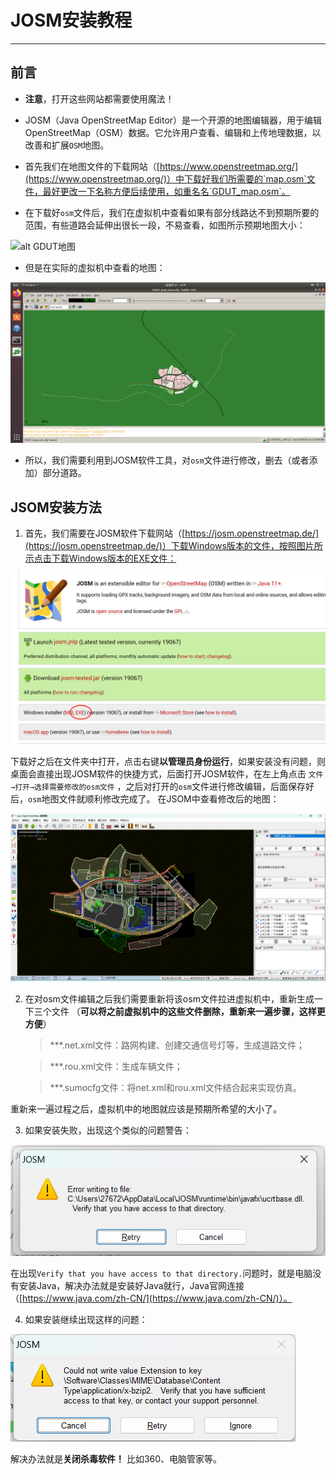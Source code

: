 # JOSM安装教程

***

## 前言

* **注意**，打开这些网站都需要使用魔法！

* JOSM（Java OpenStreetMap Editor）是一个开源的地图编辑器，用于编辑OpenStreetMap（OSM）数据。它允许用户查看、编辑和上传地理数据，以改善和扩展`OSM`地图。

* 首先我们在地图文件的下载网站（[https://www.openstreetmap.org/](https://www.openstreetmap.org/)）中下载好我们所需要的`map.osm`文件，最好更改一下名称方便后续使用，如重名名`GDUT_map.osm`。

+ 在下载好`osm`文件后，我们在虚拟机中查看如果有部分线路达不到预期所要的范围，有些道路会延伸出很长一段，不易查看，如图所示预期地图大小：

![alt GDUT地图](Images/期望道路大小.png)

+ 但是在实际的虚拟机中查看的地图：

![alt 需要修改的地图](https://github.com/ChenCily/-/blob/main/Image/%E5%A4%9A%E7%BA%BF%E8%B7%AF.png?raw=true)

+ 所以，我们需要利用到JOSM软件工具，对`osm`文件进行修改，删去（或者添加）部分道路。

## JSOM安装方法

1. 首先，我们需要在JOSM软件下载网站（[https://josm.openstreetmap.de/](https://josm.openstreetmap.de/)）下载Windows版本的文件，按照图片所示点击下载Windows版本的EXE文件：

![alt 下载地址](https://github.com/ChenCily/-/blob/main/Image/%E4%B8%8B%E8%BD%BD%E7%BD%91%E5%9D%80.png?raw=true)

下载好之后在文件夹中打开，点击右键**以管理员身份运行**，如果安装没有问题，则桌面会直接出现JOSM软件的快捷方式，后面打开JOSM软件，在左上角点击 `文件→打开→选择需要修改的osm文件` ，之后对打开的`osm`文件进行修改编辑，后面保存好后，`osm`地图文件就顺利修改完成了。
在JSOM中查看修改后的地图：

![alt 修改后的地图](https://github.com/ChenCily/-/blob/main/Image/%E4%BF%AE%E6%94%B9%E5%90%8E%E7%9A%84%E5%9C%B0%E5%9B%BE.png?raw=true)

2. 在对osm文件编辑之后我们需要重新将该osm文件拉进虚拟机中，重新生成一下三个文件
（**可以将之前虚拟机中的这些文件删除，重新来一遍步骤，这样更方便**）

    >***.net.xml文件：路网构建、创建交通信号灯等，生成道路文件；

    >***.rou.xml文件：生成车辆文件；

    >***.sumocfg文件：将net.xml和rou.xml文件结合起来实现仿真。

重新来一遍过程之后，虚拟机中的地图就应该是预期所希望的大小了。

3. 如果安装失败，出现这个类似的问题警告：

![alt 安装Java](https://github.com/ChenCily/-/blob/main/Image/%E5%AE%89%E8%A3%85Java.png?raw=true)

在出现`Verify that you have access to that directory.`问题时，就是电脑没有安装Java，解决办法就是安装好Java就行，Java官网连接（[https://www.java.com/zh-CN/](https://www.java.com/zh-CN/)）。

4. 如果安装继续出现这样的问题：

![alt 关闭杀毒软件](https://github.com/ChenCily/-/blob/main/Image/%E5%85%B3%E6%9D%80%E6%AF%92%E8%BD%AF%E4%BB%B6.png?raw=true)

解决办法就是**关闭杀毒软件！** 比如360、电脑管家等。
